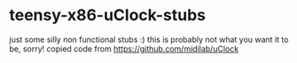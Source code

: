 # teensy-x86-uClock-stubs
just some silly non functional stubs :) this is probably not what you want it to be, sorry! copied code from https://github.com/midilab/uClock
